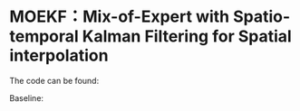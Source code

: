 # MOEKF：Mix-of-Expert with Spatio-temporal Kalman Filtering for Spatial interpolation
The code can be found:


Baseline: 
